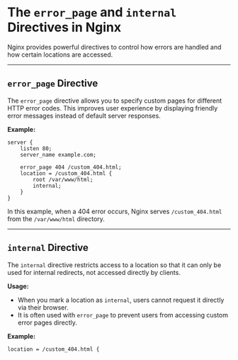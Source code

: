 # The `error_page` and `internal` Directives in Nginx

Nginx provides powerful directives to control how errors are handled and how certain locations are accessed.

---

## `error_page` Directive

The `error_page` directive allows you to specify custom pages for different HTTP error codes. This improves user experience by displaying friendly error messages instead of default server responses.

**Example:**
```nginx
server {
    listen 80;
    server_name example.com;

    error_page 404 /custom_404.html;
    location = /custom_404.html {
        root /var/www/html;
        internal;
    }
}
```
In this example, when a 404 error occurs, Nginx serves `/custom_404.html` from the `/var/www/html` directory.

---

## `internal` Directive

The `internal` directive restricts access to a location so that it can only be used for internal redirects, not accessed directly by clients.

**Usage:**
- When you mark a location as `internal`, users cannot request it directly via their browser.
- It is often used with `error_page` to prevent users from accessing custom error pages directly.

**Example:**
```nginx
location = /custom_404.html {